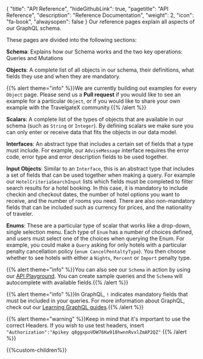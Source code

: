 {
  "title": "API Reference",
  "hideGithubLink": true,
	"pagetitle": "API Reference",
  "description": "Reference Documentation",
  "weight": 2,
  "icon": "fa-book",
  "alwaysopen": false
}
Our reference pages explain all aspects of our GraphQL schema.

These pages are divided into the following sections:

**Schema**: Explains how our Schema works and the two key operations: Queries and Mutations

**Objects**: A complete list of all objects in our schema, their definitions, what fields they use and when they are mandatory.

{{% alert theme="info" %}}We are currently building out examples for every `Object` page. Please send us a **Pull request** if you would like to see an example for a particular `Object`, or if you would like to share your own example with the TravelgateX community.{{% /alert %}}

**Scalars**: A complete list of the types of objects that are available in our schema (such as `String` or `Integer`). By defining scalars we make sure you can only enter or receive data that fits the objects in our data model.

**Interfaces**: An abstract type that includes a certain set of fields that a type must include. For example, our `AdviseMessage` interface requires the error code, error type and error description fields to be used together.

**Input Objects**: Similar to an `Interface`, this is an abstract type that includes a set of fields that can be used together when making a query. For example our `HotelCriteriaSearchInput` lists which fields must be completed to filter search results for a hotel booking. In this case, it is mandatory to include checkin and checkout dates, the number of hotel options you want to receive, and the number of rooms you need. There are also non-mandatory fields that can be included such as currency for prices, and the nationality of traveler.

**Enums**: These are a particular type of scalar that works like a drop-down, single selection menu. Each type of `Enum` has a number of choices defined, and users must select one of the choices when querying the Enum. For example, you could make a `Query` asking for only hotels with a particular penalty cancellation policy (`enum CancelPentaltyType`). You then choose whether to see hotels with either a `Nights`, `Percent` or `Import` penalty type.

{{% alert theme="info" %}}You can also see our `Schema` in action by using our <a href="https://api.travelgatex.com/">API Playground</a>. You can create sample queries and the `Schema` will autocomplete with available fields.{{% /alert %}}

{{% alert theme="info" %}}In GraphQL, `!` indicates mandatory fields that must be included in your queries. For more information about GraphQL, check out our <a href="https://docs.travelgatex.com/learning-graphql/">Learning GraphQL guides</a>.{{% /alert %}}

{{% alert theme="warning" %}}Keep in mind that it's important to use the correct Headers.
If you wish to use test headers, insert `"Authorization":"Apikey q8ggxpoVDW76Kw918hwnnRvxlZmAP2QZ"`
{{% /alert %}}

{{%custom-children%}}
